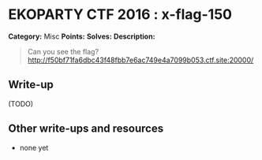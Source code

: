 # EKOPARTY CTF 2016 : x-flag-150

**Category:** Misc
**Points:**
**Solves:**
**Description:**

> Can you see the flag? <http://f50bf71fa6dbc43f48fbb7e6ac749e4a7099b053.ctf.site:20000/>


## Write-up

(TODO)

## Other write-ups and resources

* none yet
